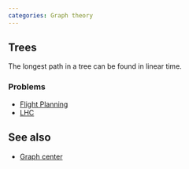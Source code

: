 ```yaml
---
categories: Graph theory
---
```


## Trees
The longest path in a tree can be found in linear time.

### Problems
- [Flight Planning](https://archive.algo.is/icpc/nwerc/ncpc/2009/ncpc2009problems.pdf)
- [LHC](http://wcipeg.com/problem/ccc13s2p3)

## See also
- [Graph center]()

